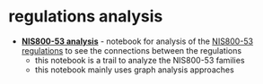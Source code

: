 # regulations analysis

* [**NIS800-53 analysis**](https://github.com/lior0110/regulations_analysis/blob/main/NIS800-53%20analysis.ipynb) - notebook for analysis of the [NIS800-53 regulations](https://csrc.nist.gov/pubs/sp/800/53/r5/upd1/final) to see the connections between the regulations
    * this notebook is a trail to analyze the NIS800-53 families
    * this notebook mainly uses graph analysis approaches